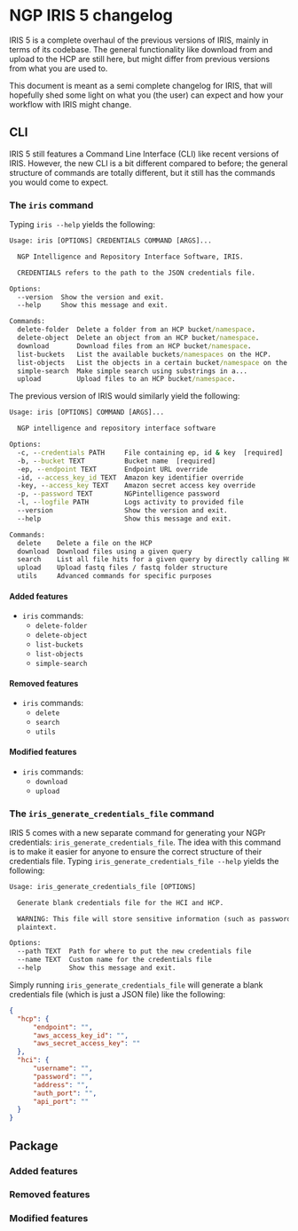 # NGP IRIS 5 changelog
IRIS 5 is a complete overhaul of the previous versions of IRIS, mainly in terms of its codebase. The general functionality like download from and upload to the HCP are still here, but might differ from previous versions from what you are used to. 

This document is meant as a semi complete changelog for IRIS, that will hopefully shed some light on what you (the user) can expect and how your workflow with IRIS might change.

## CLI 
IRIS 5 still features a Command Line Interface (CLI) like recent versions of IRIS. However, the new CLI is a bit different compared to before; the general structure of commands are totally different, but it still has the commands you would come to expect. 

### The `iris` command

Typing `iris --help` yields the following:
```cmd
Usage: iris [OPTIONS] CREDENTIALS COMMAND [ARGS]...

  NGP Intelligence and Repository Interface Software, IRIS.

  CREDENTIALS refers to the path to the JSON credentials file.

Options:
  --version  Show the version and exit.
  --help     Show this message and exit.

Commands:
  delete-folder  Delete a folder from an HCP bucket/namespace.
  delete-object  Delete an object from an HCP bucket/namespace.
  download       Download files from an HCP bucket/namespace.
  list-buckets   List the available buckets/namespaces on the HCP.
  list-objects   List the objects in a certain bucket/namespace on the HCP.
  simple-search  Make simple search using substrings in a...
  upload         Upload files to an HCP bucket/namespace.
```
The previous version of IRIS would similarly yield the following:
```cmd
Usage: iris [OPTIONS] COMMAND [ARGS]...

  NGP intelligence and repository interface software

Options:
  -c, --credentials PATH     File containing ep, id & key  [required]
  -b, --bucket TEXT          Bucket name  [required]
  -ep, --endpoint TEXT       Endpoint URL override
  -id, --access_key_id TEXT  Amazon key identifier override
  -key, --access_key TEXT    Amazon secret access key override
  -p, --password TEXT        NGPintelligence password
  -l, --logfile PATH         Logs activity to provided file
  --version                  Show the version and exit.
  --help                     Show this message and exit.

Commands:
  delete    Delete a file on the HCP
  download  Download files using a given query
  search    List all file hits for a given query by directly calling HCP
  upload    Upload fastq files / fastq folder structure
  utils     Advanced commands for specific purposes

```
#### Added features
* `iris` commands:
  * `delete-folder`
  * `delete-object`
  * `list-buckets`
  * `list-objects`
  * `simple-search`

#### Removed features
* `iris` commands:
  * `delete`
  * `search`
  * `utils`

#### Modified features
* `iris` commands:
  * `download`
  * `upload`

### The `iris_generate_credentials_file` command

IRIS 5 comes with a new separate command for generating your NGPr credentials: `iris_generate_credentials_file`. The idea with this command is to make it easier for anyone to ensure the correct structure of their credentials file. Typing `iris_generate_credentials_file --help` yields the following:
```cmd
Usage: iris_generate_credentials_file [OPTIONS]

  Generate blank credentials file for the HCI and HCP.

  WARNING: This file will store sensitive information (such as passwords) in
  plaintext.

Options:
  --path TEXT  Path for where to put the new credentials file
  --name TEXT  Custom name for the credentials file
  --help       Show this message and exit.
```
Simply running `iris_generate_credentials_file` will generate a blank credentials file (which is just a JSON file) like the following:
```json
{
  "hcp": {
      "endpoint": "",
      "aws_access_key_id": "",
      "aws_secret_access_key": ""
  },
  "hci": {
      "username": "",
      "password": "",
      "address": "",
      "auth_port": "",
      "api_port": ""
  }
}
```

## Package
### Added features
### Removed features
### Modified features